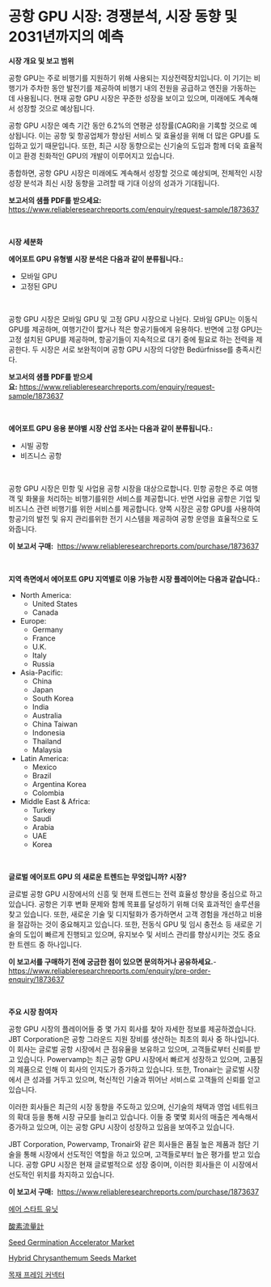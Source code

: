 <p><h1>공항 GPU 시장: 경쟁분석, 시장 동향 및 2031년까지의 예측</h1></p><p><strong>시장 개요 및 보고 범위</strong></p>
<p><p>공항 GPU는 주로 비행기를 지원하기 위해 사용되는 지상전력장치입니다. 이 기기는 비행기가 주차한 동안 발전기를 제공하여 비행기 내의 전원을 공급하고 엔진을 가동하는 데 사용됩니다. 현재 공항 GPU 시장은 꾸준한 성장을 보이고 있으며, 미래에도 계속해서 성장할 것으로 예상됩니다. </p><p>공항 GPU 시장은 예측 기간 동안 6.2%의 연평균 성장률(CAGR)을 기록할 것으로 예상됩니다. 이는 공항 및 항공업체가 향상된 서비스 및 효율성을 위해 더 많은 GPU를 도입하고 있기 때문입니다. 또한, 최근 시장 동향으로는 신기술의 도입과 함께 더욱 효율적이고 환경 친화적인 GPU의 개발이 이루어지고 있습니다.</p><p>종합하면, 공항 GPU 시장은 미래에도 계속해서 성장할 것으로 예상되며, 전체적인 시장 성장 분석과 최신 시장 동향을 고려할 때 기대 이상의 성과가 기대됩니다.</p></p>
<p><strong>보고서의 샘플 PDF를 받으세요:</strong> <a href="https://www.reliableresearchreports.com/enquiry/request-sample/1873637">https://www.reliableresearchreports.com/enquiry/request-sample/1873637</a></p>
<p>&nbsp;</p>
<p><strong>시장 세분화</strong></p>
<p><strong>에어포트 GPU 유형별 시장 분석은 다음과 같이 분류됩니다.:</strong></p>
<p><ul><li>모바일 GPU</li><li>고정된 GPU</li></ul></p>
<p>&nbsp;</p>
<p><p>공항 GPU 시장은 모바일 GPU 및 고정 GPU 시장으로 나뉜다. 모바일 GPU는 이동식 GPU를 제공하며, 여행기간이 짧거나 적은 항공기들에게 유용하다. 반면에 고정 GPU는 고정 설치된 GPU를 제공하며, 항공기들이 지속적으로 대기 중에 필요로 하는 전력을 제공한다. 두 시장은 서로 보완적이며 공항 GPU 시장의 다양한 Bedürfnisse를 충족시킨다.</p></p>
<p><strong>보고서의 샘플 PDF를 받으세요:</strong>&nbsp;<a href="https://www.reliableresearchreports.com/enquiry/request-sample/1873637">https://www.reliableresearchreports.com/enquiry/request-sample/1873637</a></p>
<p>&nbsp;</p>
<p><strong> 에어포트 GPU 응용 분야별 시장 산업 조사는 다음과 같이 분류됩니다.:</strong></p>
<p><ul><li>시빌 공항</li><li>비즈니스 공항</li></ul></p>
<p>&nbsp;</p>
<p><p>공항 GPU 시장은 민항 및 사업용 공항 시장을 대상으로합니다. 민항 공항은 주로 여행객 및 화물을 처리하는 비행기를위한 서비스를 제공합니다. 반면 사업용 공항은 기업 및 비즈니스 관련 비행기를 위한 서비스를 제공합니다. 양쪽 시장은 공항 GPU를 사용하여 항공기의 발전 및 유지 관리를위한 전기 시스템을 제공하여 공항 운영을 효율적으로 도와줍니다.</p></p>
<p><strong>이 보고서 구매:</strong>&nbsp; <a href="https://www.reliableresearchreports.com/purchase/1873637">https://www.reliableresearchreports.com/purchase/1873637</a></p>
<p>&nbsp;</p>
<p><strong>지역 측면에서 에어포트 GPU 지역별로 이용 가능한 시장 플레이어는 다음과 같습니다.:</strong></p>
<p><ul>
    <li>
        North America:
        <ul>
            <li>United States</li>
            <li>Canada</li>
        </ul>
    </li>
    <li>
        Europe:
        <ul>
            <li>Germany</li>
            <li>France</li>
            <li>U.K.</li>
            <li>Italy</li>
            <li>Russia</li>
        </ul>
    </li>
    <li>
        Asia-Pacific:
        <ul>
            <li>China</li>
            <li>Japan</li>
            <li>South Korea</li>
            <li>India</li>
            <li>Australia</li>
            <li>China Taiwan</li>
            <li>Indonesia</li>
            <li>Thailand</li>
            <li>Malaysia</li>
        </ul>
    </li>
    <li>
        Latin America:
        <ul>
            <li>Mexico</li>
            <li>Brazil</li>
            <li>Argentina Korea</li>
            <li>Colombia</li>
        </ul>
    </li>
    <li>
        Middle East & Africa:
        <ul>
            <li>Turkey</li>
            <li>Saudi</li>
            <li>Arabia</li>
            <li>UAE</li>
            <li>Korea</li>
        </ul>
    </li>
    </ul></p>
<p>&nbsp;</p>
<p><strong>글로벌 에어포트 GPU 의 새로운 트렌드는 무엇입니까? 시장?</strong></p>
<p><p>글로벌 공항 GPU 시장에서의 신흥 및 현재 트렌드는 전력 효율성 향상을 중심으로 하고 있습니다. 공항은 기후 변화 문제와 함께 목표를 달성하기 위해 더욱 효과적인 솔루션을 찾고 있습니다. 또한, 새로운 기술 및 디지털화가 증가하면서 고객 경험을 개선하고 비용을 절감하는 것이 중요해지고 있습니다. 또한, 전동식 GPU 및 임시 충전소 등 새로운 기술의 도입이 빠르게 진행되고 있으며, 유지보수 및 서비스 관리를 향상시키는 것도 중요한 트렌드 중 하나입니다.</p></p>
<p><strong>이 보고서를 구매하기 전에 궁금한 점이 있으면 문의하거나 공유하세요.</strong>- <a href="https://www.reliableresearchreports.com/enquiry/pre-order-enquiry/1873637">https://www.reliableresearchreports.com/enquiry/pre-order-enquiry/1873637</a></p>
<p>&nbsp;</p>
<p><strong>주요 시장 참여자</strong></p>
<p><p>공항 GPU 시장의 플레이어들 중 몇 가지 회사를 찾아 자세한 정보를 제공하겠습니다. JBT Corporation은 공항 그라운드 지원 장비를 생산하는 최초의 회사 중 하나입니다. 이 회사는 글로벌 공항 시장에서 큰 점유율을 보유하고 있으며, 고객들로부터 신뢰를 받고 있습니다. Powervamp는 최근 공항 GPU 시장에서 빠르게 성장하고 있으며, 고품질의 제품으로 인해 이 회사의 인지도가 증가하고 있습니다. 또한, Tronair는 글로벌 시장에서 큰 성과를 거두고 있으며, 혁신적인 기술과 뛰어난 서비스로 고객들의 신뢰를 얻고 있습니다.</p><p>이러한 회사들은 최근의 시장 동향을 주도하고 있으며, 신기술의 채택과 영업 네트워크의 확대 등을 통해 시장 규모를 늘리고 있습니다. 이들 중 몇몇 회사의 매출은 계속해서 증가하고 있으며, 이는 공항 GPU 시장이 성장하고 있음을 보여주고 있습니다.</p><p>JBT Corporation, Powervamp, Tronair와 같은 회사들은 품질 높은 제품과 첨단 기술을 통해 시장에서 선도적인 역할을 하고 있으며, 고객들로부터 높은 평가를 받고 있습니다. 공항 GPU 시장은 현재 글로벌적으로 성장 중이며, 이러한 회사들은 이 시장에서 선도적인 위치를 차지하고 있습니다.</p></p>
<p><strong>이 보고서 구매:</strong>&nbsp;&nbsp;<a href="https://www.reliableresearchreports.com/purchase/1873637">https://www.reliableresearchreports.com/purchase/1873637</a></p>
<p><p><a href="https://github.com/vskv4779xr1/Market-Research-Report-List-1/blob/main/19495852759.md">에어 스타트 유닛</a></p><p><a href="https://github.com/mcbeesbxa270/Market-Research-Report-List-1/blob/main/37861223127.md">酸素流量計</a></p><p><a href="https://butternut-bug-553.notion.site/Seed-Germination-Accelerator-Market-Share-Market-New-Trends-Analysis-Report-By-Type-By-Applicatio-64e211e518204548a3de87c0c6a40022">Seed Germination Accelerator Market</a></p><p><a href="https://mire-aunt-385.notion.site/Global-Hybrid-Chrysanthemum-Seeds-Market-by-Types-Applications-and-Major-Players-with-Regional-Gr-3ad6a122f0f246b29ade8c1a8d277ff0">Hybrid Chrysanthemum Seeds Market</a></p><p><a href="https://github.com/xvz497517413/Market-Research-Report-List-1/blob/main/44891432758.md">목재 프레임 커넥터</a></p></p>
